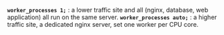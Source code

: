 **`worker_processes 1;`** : a lower traffic site and all (nginx, database, web application) all run on the same server.
**`worker_processes auto;`** : a higher traffic site, a dedicated nginx server, set one worker per CPU core.

